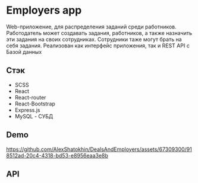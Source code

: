 
# Employers app

Web-приложение, для распределения заданий среди работников.
Работодатель может создавать задания, работников, а также назначить эти задания на своих сотрудниках. 
Сотрудники таже могут брать на себя задания.
Реализован как интерфейс приложения, так и REST API с Базой данных



## Стэк

* SCSS
* React
* React-router
* React-Bootstrap
* Express.js
* MySQL - СУБД

  
## Demo

https://github.com/AlexShatokhin/DealsAndEmployers/assets/67309300/918512ad-20c4-4318-bd53-e8956eaa3e8b

## API

